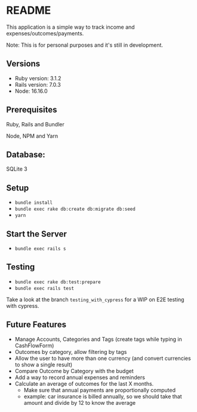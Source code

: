 # README

This application is a simple way to track income and expenses/outcomes/payments.

Note: This is for personal purposes and it's still in development.

## Versions
* Ruby version: 3.1.2
* Rails version: 7.0.3
* Node: 16.16.0

## Prerequisites
Ruby, Rails and Bundler

Node, NPM and Yarn

## Database:
SQLite 3

## Setup
* `bundle install`
* `bundle exec rake db:create db:migrate db:seed`
* `yarn`

## Start the Server
* `bundle exec rails s`

## Testing
* `bundle exec rake db:test:prepare`
* `bundle exec rails test`

Take a look at the branch `testing_with_cypress` for a WIP on E2E testing with cypress.

## Future Features
* Manage Accounts, Categories and Tags (create tags while typing in CashFlowForm)
* Outcomes by category, allow filtering by tags
* Allow the user to have more than one currency (and convert currencies to show a single result)
* Compare Outcome by Category with the budget
* Add a way to record annual expenses and reminders
* Calculate an average of outcomes for the last X months.
  * Make sure that annual payments are proportionally computed
  * example: car insurance is billed annually, so we should take that amount and divide by 12 to know the average 